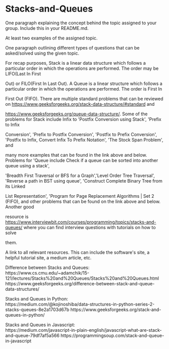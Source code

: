 # Stacks-and-Queues


One paragraph explaining the concept behind the topic assigned to your group. Include this in your README.md.




At least two examples of the assigned topic.




One paragraph outlining different types of questions that can be asked/solved using the given topic.

For recap purposes, Stack is a linear data structure which follows a particular order in which the operations are performed. The order may be LIFO(Last In First 

Out) or FILO(First In Last Out). A Queue is a linear structure which follows a particular order in which the operations are performed. The order is First In 

First Out (FIFO). There are multiple standard problems that can be reviewed on https://www.geeksforgeeks.org/stack-data-structure/#standard and 

https://www.geeksforgeeks.org/queue-data-structure/. Some of the problems for Stack include Infix to 'Postfix Conversion using Stack', 'Prefix to Infix 

Conversion', 'Prefix to Postfix Conversion', 'Postfix to Prefix Conversion', 'Postfix to Infix, Convert Infix To Prefix Notation', 'The Stock Span Problem', and 

many more examples that can be found in the link above and below. Problems for 'Queue include Check if a queue can be sorted into another queue using a stack', 

'Breadth First Traversal or BFS for a Graph','Level Order Tree Traversal', 'Reverse a path in BST using queue', 'Construct Complete Binary Tree from its Linked 

List Representation', 'Program for Page Replacement Algorithms | Set 2 (FIFO), and other problems that can be found on the link above and below. Another good 

resource is https://www.interviewbit.com/courses/programming/topics/stacks-and-queues/ where you can find interview questions with tutorials on how to solve 

them.

A link to all relevant resources. This can include the software's site, a helpful tutorial site, a medium article, etc.

<p> Difference between Stacks and Queues: <br>
https://www.cs.cmu.edu/~adamchik/15-121/lectures/Stacks%20and%20Queues/Stacks%20and%20Queues.html
https://www.geeksforgeeks.org/difference-between-stack-and-queue-data-structures/ </p>

<p> Stacks and Queues in Python: <br>
https://medium.com/@kojinoshiba/data-structures-in-python-series-2-stacks-queues-8e2a1703d67b
https://www.geeksforgeeks.org/stack-and-queues-in-python/ </p>

<p> Stacks and Queues in Javascript: <br>
https://medium.com/javascript-in-plain-english/javascript-what-are-stack-and-queue-79df7af5a566
https://programmingsoup.com/stack-and-queue-in-javascript </p>
